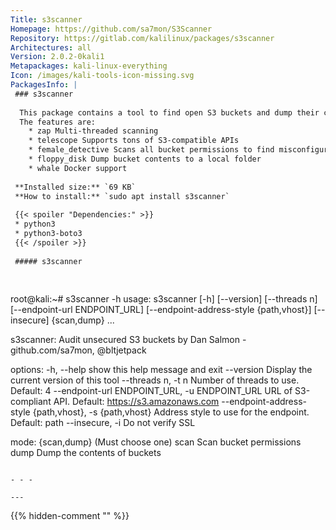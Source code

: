 ```yaml
---
Title: s3scanner
Homepage: https://github.com/sa7mon/S3Scanner
Repository: https://gitlab.com/kalilinux/packages/s3scanner
Architectures: all
Version: 2.0.2-0kali1
Metapackages: kali-linux-everything 
Icon: /images/kali-tools-icon-missing.svg
PackagesInfo: |
 ### s3scanner
 
  This package contains a tool to find open S3 buckets and dump their contents.
  The features are:
    * zap Multi-threaded scanning
    * telescope Supports tons of S3-compatible APIs
    * female_detective Scans all bucket permissions to find misconfigurations
    * floppy_disk Dump bucket contents to a local folder
    * whale Docker support
 
 **Installed size:** `69 KB`  
 **How to install:** `sudo apt install s3scanner`  
 
 {{< spoiler "Dependencies:" >}}
 * python3
 * python3-boto3
 {{< /spoiler >}}
 
 ##### s3scanner
 
 
 ```
 root@kali:~# s3scanner -h
 usage: s3scanner [-h] [--version] [--threads n] [--endpoint-url ENDPOINT_URL]
                  [--endpoint-address-style {path,vhost}] [--insecure]
                  {scan,dump} ...
 
 s3scanner: Audit unsecured S3 buckets
            by Dan Salmon - github.com/sa7mon, @bltjetpack
 
 options:
   -h, --help            show this help message and exit
   --version             Display the current version of this tool
   --threads n, -t n     Number of threads to use. Default: 4
   --endpoint-url ENDPOINT_URL, -u ENDPOINT_URL
                         URL of S3-compliant API. Default: https://s3.amazonaws.com
   --endpoint-address-style {path,vhost}, -s {path,vhost}
                         Address style to use for the endpoint. Default: path
   --insecure, -i        Do not verify SSL
 
 mode:
   {scan,dump}           (Must choose one)
     scan                Scan bucket permissions
     dump                Dump the contents of buckets
 ```
 
 - - -
 
---
```

{{% hidden-comment "<!--Do not edit anything above this line-->" %}}
